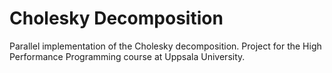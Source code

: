 # Cholesky Decomposition
Parallel implementation of the Cholesky decomposition. Project for the High Performance Programming course at Uppsala University.
